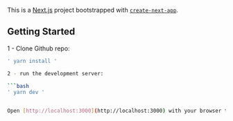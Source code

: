 This is a [Next.js](https://nextjs.org) project bootstrapped with [`create-next-app`](https://nextjs.org/docs/app/api-reference/cli/create-next-app).

## Getting Started

1 - Clone Github repo:
```bash
' yarn install '

2 - run the development server:

```bash
' yarn dev '


Open [http://localhost:3000](http://localhost:3000) with your browser to see the result.


